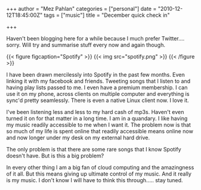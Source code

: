 +++
author = "Mez Pahlan"
categories = ["personal"]
date = "2010-12-12T18:45:00Z"
tags = ["music"]
title = "December quick check in"

+++

Haven't been blogging here for a while because I much prefer Twitter.... sorry. Will try and summarise stuff every now
and again though.

{{< figure figcaption="Spotify" >}}
    {{< img src="spotify.png" >}}
{{< /figure >}}

<!--more-->

I have been drawn mercilessly into Spotify in the past few months. Even linking it with my facebook and friends.
Tweeting songs that I listen to and having play lists passed to me. I even have a premium membership. I can use it on my
phone, across clients on multiple computer and everything is sync'd pretty seamlessly. There is even a native Linux
client now. I love it.

I've been listening less and less to my hard cash of mp3s. Haven't even turned it on for that matter in a long time. I
am in a quandary. I like having my music readily accessible to me when I want it. The problem now is that so much of my
life is spent online that readily accessible means online now and now longer under my desk on my external hard drive.

The only problem is that there are some rare songs that I know Spotify doesn't have. But is this a big problem?

In every other thing I am a big fan of cloud computing and the amazingness of it all. But this means giving up ultimate
control of my music. And it really is my music. I don't know I will have to think this through..... stay tuned.

